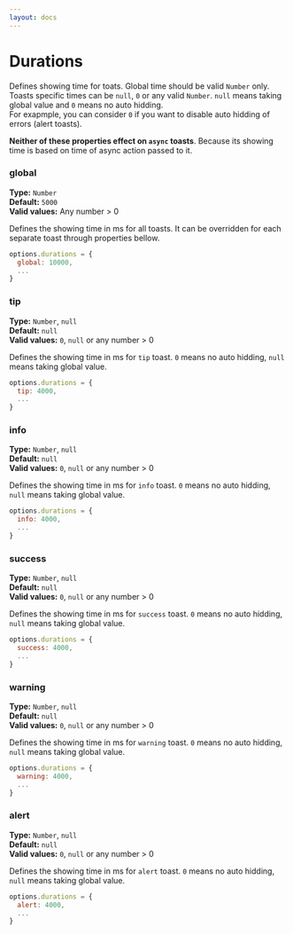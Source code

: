 ```yaml
---
layout: docs
---
```

# Durations

Defines showing time for toats. Global time should be valid `Number` only.   
Toasts specific times can be `null`, `0` or any valid `Number`. `null` means taking global value and `0` means no auto hidding.   
For exapmple, you can consider `0` if you want to disable auto hidding of errors (alert toasts).

**Neither of these properties effect on `async` toasts**. Because its showing time is based on time of async action passed to it.

### global

**Type:**  `Number`  
**Default:** `5000`  
**Valid values:** Any number > 0

Defines the showing time in ms for all toasts. It can be overridden for each separate toast through properties bellow.
```javascript
options.durations = {
  global: 10000,
  ...
}
```


### tip

**Type:**  `Number`, `null`  
**Default:** `null`  
**Valid values:** `0`, `null` or any number > 0

Defines the showing time in ms for `tip` toast. `0` means no auto hidding, `null` means taking global value.
```javascript
options.durations = {
  tip: 4000,
  ...
}
```

### info

**Type:**  `Number`, `null`  
**Default:** `null`  
**Valid values:** `0`, `null` or any number > 0

Defines the showing time in ms for `info` toast. `0` means no auto hidding, `null` means taking global value.
```javascript
options.durations = {
  info: 4000,
  ...
}
```

### success

**Type:**  `Number`, `null`  
**Default:** `null`  
**Valid values:** `0`, `null` or any number > 0

Defines the showing time in ms for `success` toast. `0` means no auto hidding, `null` means taking global value.
```javascript
options.durations = {
  success: 4000,
  ...
}
```

### warning

**Type:**  `Number`, `null`  
**Default:** `null`  
**Valid values:** `0`, `null` or any number > 0

Defines the showing time in ms for `warning` toast. `0` means no auto hidding, `null` means taking global value.
```javascript
options.durations = {
  warning: 4000,
  ...
}
```

### alert

**Type:**  `Number`, `null`  
**Default:** `null`  
**Valid values:** `0`, `null` or any number > 0

Defines the showing time in ms for `alert` toast. `0` means no auto hidding, `null` means taking global value.
```javascript
options.durations = {
  alert: 4000,
  ...
}
```
